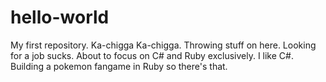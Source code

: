 # hello-world
My first repository. Ka-chigga Ka-chigga.
Throwing stuff on here. Looking for a job sucks. About to focus on C# and Ruby exclusively. I like C#. Building a pokemon fangame in Ruby so there's that.
